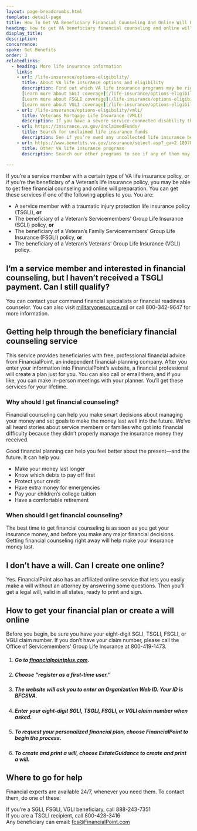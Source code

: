 ```yaml
---
layout: page-breadcrumbs.html
template: detail-page
title: How To Get VA Beneficiary Financial Counseling And Online Will Preparation
heading: How to get VA beneficiary financial counseling and online will preparation
display_title: 
description: 
concurrence: 
spoke: Get Benefits
order: 3
relatedlinks:
  - heading: More life insurance information
    links:
    - url: /life-insurance/options-eligibility/
      title: About VA life insurance options and eligibility
      description: Find out which VA life insurance programs may be right for you.</br>
      [Learn more about SGLI coverage](/life-insurance/options-eligibility/sgli/)</br>
      [Learn more about FSGLI coverage](/life-insurance/options-eligibility/fsgli/)</br>
      [Learn more about VGLI coverage](/life-insurance/options-eligibility/vgli/)
    - url: /life-insurance/options-eligibility/vmli/
      title: Veterans Mortgage Life Insurance (VMLI)
      description: If you have a severe service-connected disability that we’ve concluded was caused—or made worse—by your service, you may be able to get Veterans’ Mortgage Life Insurance (VMLI). In the event of your death, this mortgage protection insurance can help your family pay off the home mortgage on a home that’s been adapted to meet your needs.
    - url: https://insurance.va.gov/UnclaimedFunds/
      title: Search for unclaimed life insurance funds
      description: See if you’re owed any uncollected life insurance benefits by using our easy search tool.
    - url: https://www.benefits.va.gov/insurance/select.asp?_ga=2.189789035.1532992680.1558364164-175658214.1545415984
      title: Other VA life insurance programs
      description: Search our other programs to see if any of them may apply to you or your family. 
      
---
```


<div class="va-introtext">

If you’re a service member with a certain type of VA life insurance policy, or if you’re the beneficiary of a Veteran’s life insurance policy, you may be able to get free financial counseling and online will preparation. You can get these services if one of the following applies to you. You are:

- A service member with a traumatic injury protection life insurance policy (TSGLI), **or**
-	The beneficiary of a Veteran’s Servicemembers’ Group Life Insurance (SGLI) policy, **or**
-	The beneficiary of a Veteran’s Family Servicemembers' Group Life Insurance (FSGLI) policy, **or**
-	The beneficiary of a Veteran’s Veterans’ Group Life Insurance (VGLI) policy.

</div>

## I’m a service member and interested in financial counseling, but I haven’t received a TSGLI payment. Can I still qualify?

You can contact your command financial specialists or financial readiness counselor. You can also visit [militaryonesource.mil](www.militaryonesource.mil) or call 800-342-9647 for more information. 

## Getting help through the beneficiary financial counseling service

This service provides beneficiaries with free, professional financial advice from FinancialPoint, an independent financial-planning company. After you enter your information into FinancialPoint’s website, a financial professional will create a plan just for you. You can also call or email them, and if you like, you can make in-person meetings with your planner. You’ll get these services for your lifetime.

### Why should I get financial counseling?

Financial counseling can help you make smart decisions about managing your money and set goals to make the money last well into the future. We’ve all heard stories about service members or families who got into financial difficulty because they didn’t properly manage the insurance money they received. </br>

Good financial planning can help you feel better about the present—and the future. It can help you:

- Make your money last longer 
- Know which debts to pay off first 
- Protect your credit 
- Have extra money for emergencies 
- Pay your children’s college tuition 
- Have a comfortable retirement 

### When should I get financial counseling?

The best time to get financial counseling is as soon as you get your insurance money, and before you make any major financial decisions. Getting financial counseling right away will help make your insurance money last.

## I don’t have a will. Can I create one online?

Yes. FinancialPoint also has an affiliated online service that lets you easily make a will without an attorney by answering some questions. Then you’ll get a legal will, valid in all states, ready to print and sign.

## How to get your financial plan or create a will online

Before you begin, be sure you have your eight-digit SGLI, TSGLI, FSGLI, or VGLI claim number. If you don’t have your claim number, please call the Office of Servicemembers' Group Life Insurance at 800-419-1473.

<ol class="process">
<li class="process-step list-one">

##### Go to [financialpointplus.com](www.financialpointplus.com).

</li>

<li class="process-step list-two">
  
##### Choose “register as a first-time user.”  

</li>

<li class="process-step list-three">
  
##### The website will ask you to enter an Organization Web ID. Your ID is **BFCSVA**.

</li>

<li class="process-step list-four">
  
##### Enter your eight-digit SGLI, TSGLI, FSGLI, or VGLI claim number when asked. 

</li>

<li class="process-step list-five">
  
##### To request your personalized financial plan, choose **FinancialPoint** to begin the process.

</li>

<li class="process-step list-six">
  
##### To create and print a will, choose **EstateGuidance** to create and print a will.  

</li>
</ol>

## Where to go for help

Financial experts are available 24/7, whenever you need them. To contact them, do one of these: 

If you’re a SGLI, FSGLI, VGLI beneficiary, call 888-243-7351</br>
If you are a TSGLI recipient, call 800-428-3416</br>
Any beneficiary can email: [fcs@FinancialPoint.com](mailto:fcs@FinancialPoint.com)
